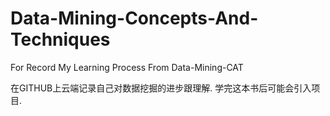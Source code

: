 # Data-Mining-Concepts-And-Techniques
For Record My Learning Process From Data-Mining-CAT

在GITHUB上云端记录自己对数据挖掘的进步跟理解. 学完这本书后可能会引入项目.
